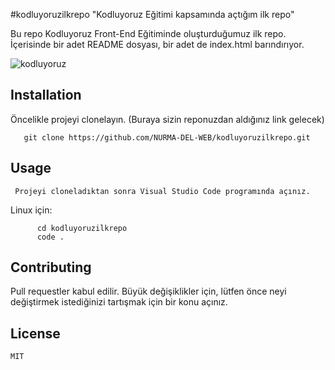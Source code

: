  #kodluyoruzilkrepo
"Kodluyoruz Eğitimi kapsamında açtığım ilk repo"

Bu repo Kodluyoruz Front-End Eğitiminde oluşturduğumuz ilk repo. İçerisinde bir adet README dosyası, bir adet de index.html barındırıyor.

![kodluyoruz](https://resimag.com/p1/84225b9eb1b5.png)

Installation
-------
Öncelikle projeyi clonelayın. (Buraya sizin reponuzdan aldığınız link gelecek)


       git clone https://github.com/NURMA-DEL-WEB/kodluyoruzilkrepo.git
Usage
-------
     Projeyi cloneladıktan sonra Visual Studio Code programında açınız.

   Linux için:

          cd kodluyoruzilkrepo
          code .
Contributing
-------
Pull requestler kabul edilir. Büyük değişiklikler için, lütfen önce neyi değiştirmek istediğinizi tartışmak için bir konu açınız.

License
-------
```javascript
MIT
```

